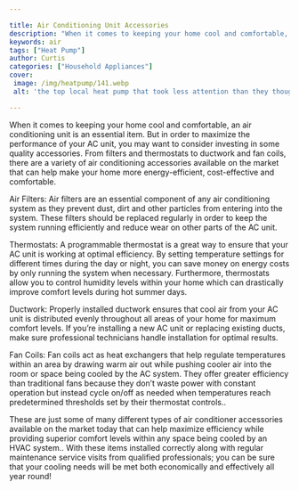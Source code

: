 ```yaml
---

title: Air Conditioning Unit Accessories
description: "When it comes to keeping your home cool and comfortable, an air conditioning unit is an essential item. But in order to maximize t...keep going and find out"
keywords: air
tags: ["Heat Pump"]
author: Curtis
categories: ["Household Appliances"]
cover: 
 image: /img/heatpump/141.webp
 alt: 'the top local heat pump that took less attention than they thought'

---
```


When it comes to keeping your home cool and comfortable, an air conditioning unit is an essential item. But in order to maximize the performance of your AC unit, you may want to consider investing in some quality accessories. From filters and thermostats to ductwork and fan coils, there are a variety of air conditioning accessories available on the market that can help make your home more energy-efficient, cost-effective and comfortable.

Air Filters: Air filters are an essential component of any air conditioning system as they prevent dust, dirt and other particles from entering into the system. These filters should be replaced regularly in order to keep the system running efficiently and reduce wear on other parts of the AC unit.

Thermostats: A programmable thermostat is a great way to ensure that your AC unit is working at optimal efficiency. By setting temperature settings for different times during the day or night, you can save money on energy costs by only running the system when necessary. Furthermore, thermostats allow you to control humidity levels within your home which can drastically improve comfort levels during hot summer days. 

Ductwork: Properly installed ductwork ensures that cool air from your AC unit is distributed evenly throughout all areas of your home for maximum comfort levels. If you’re installing a new AC unit or replacing existing ducts, make sure professional technicians handle installation for optimal results. 

Fan Coils: Fan coils act as heat exchangers that help regulate temperatures within an area by drawing warm air out while pushing cooler air into the room or space being cooled by the AC system. They offer greater efficiency than traditional fans because they don’t waste power with constant operation but instead cycle on/off as needed when temperatures reach predetermined thresholds set by their thermostat controls.. 

These are just some of many different types of air conditioner accessories available on the market today that can help maximize efficiency while providing superior comfort levels within any space being cooled by an HVAC system.. With these items installed correctly along with regular maintenance service visits from qualified professionals; you can be sure that your cooling needs will be met both economically and effectively all year round!
